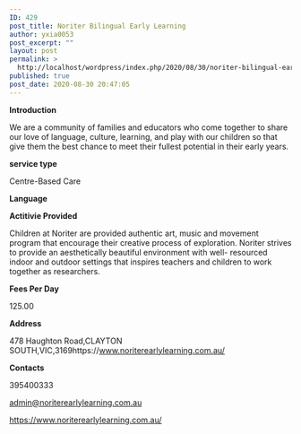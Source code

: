 ```yaml
---
ID: 429
post_title: Noriter Bilingual Early Learning
author: yxia0053
post_excerpt: ""
layout: post
permalink: >
  http://localhost/wordpress/index.php/2020/08/30/noriter-bilingual-early-learning/
published: true
post_date: 2020-08-30 20:47:05
---
```

<strong>Introduction</strong>

We are a community of families and educators who come together to share our love of language, culture, learning, and play with our children so that give them the best chance to meet their fullest potential in their early years.

<strong>service type</strong>

Centre-Based Care

<strong>Language</strong>



<strong>Actitivie Provided</strong>

Children at Noriter are provided authentic art, music and movement program that encourage their creative process of exploration. Noriter strives to provide an aesthetically beautiful environment with well- resourced indoor and outdoor settings that inspires teachers and children to work together as researchers.

<strong>Fees Per Day</strong>

125.00

<strong>Address</strong>

478 Haughton Road,CLAYTON SOUTH,VIC,3169https://www.noriterearlylearning.com.au/

<strong>Contacts</strong>

395400333

admin@noriterearlylearning.com.au

https://www.noriterearlylearning.com.au/